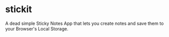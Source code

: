 # stickit
 A dead simple Sticky Notes App that lets you create notes and save them to your Browser's Local Storage.
